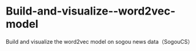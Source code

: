 # Build-and-visualize--word2vec-model
Build and visualize the word2vec model on sogou news data（SogouCS）
